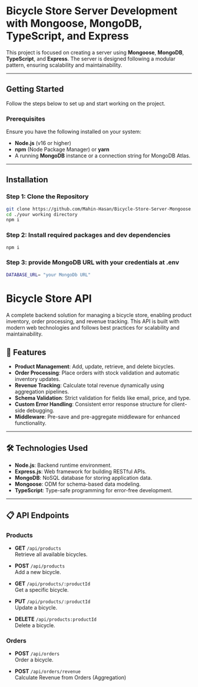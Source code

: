 
# Bicycle Store Server Development with Mongoose, MongoDB, TypeScript, and Express

This project is focused on creating a server using **Mongoose**, **MongoDB**, **TypeScript**, and **Express**. The server is designed following a modular pattern, ensuring scalability and maintainability.

---

## Getting Started

Follow the steps below to set up and start working on the project.

### Prerequisites

Ensure you have the following installed on your system:

- **Node.js** (v16 or higher)
- **npm** (Node Package Manager) or **yarn**
- A running **MongoDB** instance or a connection string for MongoDB Atlas.

---

## Installation

### Step 1: Clone the Repository

```bash
git clone https://github.com/Mahin-Hasan/Bicycle-Store-Server-Mongoose.git 
cd ./your working directory
npm i
```
### Step 2: Install required packages and dev dependencies

```bash
npm i
```
### Step 3: provide MongoDB URL with your credentials at .env

```bash
DATABASE_URL= "your MongoDb URL"
```
# Bicycle Store API

A complete backend solution for managing a bicycle store, enabling product inventory, order processing, and revenue tracking. This API is built with modern web technologies and follows best practices for scalability and maintainability.

## 🚀 Features

- **Product Management**: Add, update, retrieve, and delete bicycles.
- **Order Processing**: Place orders with stock validation and automatic inventory updates.
- **Revenue Tracking**: Calculate total revenue dynamically using aggregation pipelines.
- **Schema Validation**: Strict validation for fields like email, price, and type.
- **Custom Error Handling**: Consistent error response structure for client-side debugging.
- **Middleware**: Pre-save and pre-aggregate middleware for enhanced functionality.

---

## 🛠️ Technologies Used

- **Node.js**: Backend runtime environment.
- **Express.js**: Web framework for building RESTful APIs.
- **MongoDB**: NoSQL database for storing application data.
- **Mongoose**: ODM for schema-based data modeling.
- **TypeScript**: Type-safe programming for error-free development.

---

## 📋 API Endpoints

### Products
- **GET** `/api/products`  
  Retrieve all available bicycles.

- **POST** `/api/products`  
  Add a new bicycle.  
  
- **GET** `/api/products/:productId`  
  Get a specific bicycle.  

- **PUT** `/api/products/:productId`  
  Update a bicycle.  

- **DELETE** `/api/products:productId`  
  Delete a bicycle.  
  
### Orders
- **POST** `/api/orders`  
  Order a bicycle.  

- **POST** `/api/orders/revenue`  
  Calculate Revenue from Orders (Aggregation) 

